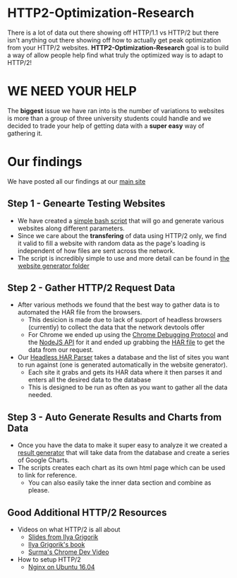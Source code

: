 # HTTP2-Optimization-Research
There is a lot of data out there showing off HTTP/1.1 vs HTTP/2 but there isn't anything out there showing off how to actually get peak optimization from your HTTP/2 websites. **HTTP2-Optimization-Research** goal is to build a way of allow people help find what truly the optimized way is to adapt to HTTP/2!

# WE NEED YOUR HELP
The **biggest** issue we have ran into is the number of variations to websites is more than a group of three university students could handle and we decided to trade your help of getting data with a **super easy** way of gathering it.

# Our findings
We have posted all our findings at our [main site](https://http2optimization.com/)

## Step 1 - Genearte Testing Websites
* We have created a [simple bash script](website_gen) that will go and generate various websites along different parameters.
* Since we care about the **transfering** of data using HTTP/2 only, we find it valid to fill a website with random data as the page's loading is independent of how files are sent across the network.
* The script is incredibly simple to use and more detail can be found in [the website generator folder](website_gen)

## Step 2 - Gather HTTP/2 Request Data
* After various methods we found that the best way to gather data is to automated the HAR file from the browsers.
  * This desicion is made due to lack of support of headless browsers (currently) to collect the data that the network devtools offer
  * For Chrome we ended up using the [Chrome Debugging Protocol](https://developer.chrome.com/devtools/docs/debugger-protocol) and the [NodeJS API](https://github.com/cyrus-and/chrome-remote-interface) for it and ended up grabbing the [HAR file](https://github.com/cyrus-and/chrome-har-capturer) to get the data from our request.
* Our [Headless HAR Parser](HAR) takes a database and the list of sites you want to run against (one is generated automatically in the website generator).
  * Each site it grabs and gets its HAR data where it then parses it and enters all the desired data to the database
  * This is designed to be run as often as you want to gather all the data needed.

## Step 3 - Auto Generate Results and Charts from Data
* Once you have the data to make it super easy to analyze it we created a [result generator](results) that will take data from the database and create a series of Google Charts.
* The scripts creates each chart as its own html page which can be used to link for reference.
  * You can also easily take the inner data section and combine as please.

## Good Additional HTTP/2 Resources
  * Videos on what HTTP/2 is all about
	* [Slides from Ilya Grigorik](https://bit.ly/http2-opt)
	* [Ilya Grigorik's book](https://hpbn.co/http2/)
	* [Surma's Chrome Dev Video](https://www.youtube.com/watch?v=r5oT_2ndjms)
  * How to setup HTTP/2
	* [Nginx on Ubuntu 16.04](https://www.digitalocean.com/community/tutorials/how-to-set-up-nginx-with-http-2-support-on-ubuntu-16-04)
 